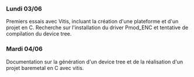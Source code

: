 ### Lundi 03/06

Premiers essais avec Vitis, incluant la création d'une plateforme et d'un projet en C. Recherche sur l'installation du driver Pmod_ENC et tentative de compilation du device tree.

### Mardi 04/06

Documentation sur la génération d'un device tree et de la réalisation d'un projet baremetal en C avec vitis.